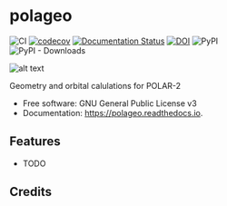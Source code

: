 # polageo
![CI](https://github.com/grburgess/polageo/workflows/CI/badge.svg?branch=master)
[![codecov](https://codecov.io/gh/grburgess/polageo/branch/master/graph/badge.svg)](https://codecov.io/gh/grburgess/polageo)
[![Documentation Status](https://readthedocs.org/projects/polageo/badge/?version=latest)](https://polageo.readthedocs.io/en/latest/?badge=latest)
[![DOI](https://zenodo.org/badge/DOI/10.5281/zenodo.3372456.svg)](https://doi.org/10.5281/zenodo.3372456)
![PyPI](https://img.shields.io/pypi/v/polageo)
![PyPI - Downloads](https://img.shields.io/pypi/dm/polageo)

![alt text](https://raw.githubusercontent.com/grburgess/polageo/master/docs/media/logo.png)


Geometry and orbital calulations for POLAR-2


* Free software: GNU General Public License v3
* Documentation: https://polageo.readthedocs.io.


## Features


* TODO

## Credits

